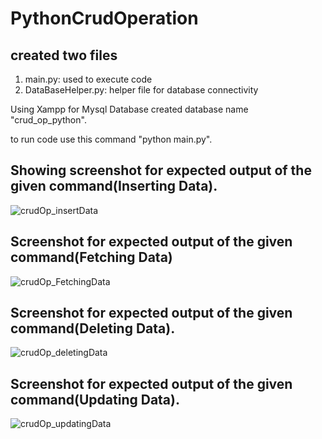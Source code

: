 # PythonCrudOperation

## created two files 
  1) main.py: used to execute code
  2) DataBaseHelper.py: helper file for database connectivity

Using Xampp for Mysql Database
  created database name "crud_op_python".
  
to run code use this command "python main.py".

## Showing screenshot for expected output of the given command(Inserting Data).
  ![crudOp_insertData](https://github.com/shreashree/PythonCrudOperation/assets/99020308/47a99d24-48b3-4351-a618-629f99e83d7c)
  
## Screenshot for expected output of the given command(Fetching Data) 
  ![crudOp_FetchingData](https://github.com/shreashree/PythonCrudOperation/assets/99020308/743c23a7-9019-450e-8c75-17ddc5e40fff)

## Screenshot for expected output of the given command(Deleting Data).
  ![crudOp_deletingData](https://github.com/shreashree/PythonCrudOperation/assets/99020308/d25c19fa-b15a-4f86-bbf1-2908bf9912e5)

## Screenshot for expected output of the given command(Updating Data).  
  ![crudOp_updatingData](https://github.com/shreashree/PythonCrudOperation/assets/99020308/a84074a9-184d-4c26-8cad-fd05d79afd1f)
